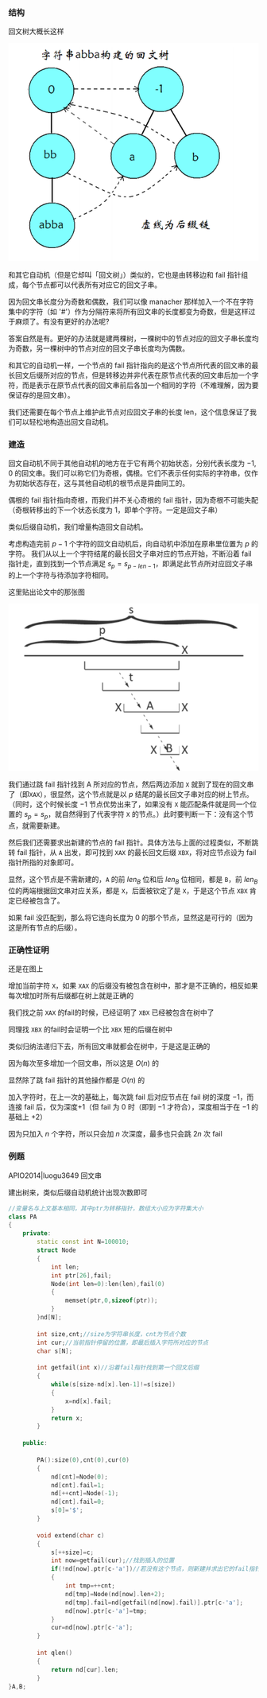 
### 结构

回文树大概长这样

![](./images/pam1.png)

和其它自动机（但是它却叫「回文树」）类似的，它也是由转移边和 fail 指针组成，每个节点都可以代表所有对应它的回文子串。

因为回文串长度分为奇数和偶数，我们可以像 manacher 那样加入一个不在字符集中的字符（如 '#'）作为分隔符来将所有回文串的长度都变为奇数，但是这样过于麻烦了。有没有更好的办法呢?

答案自然是有。更好的办法就是建两棵树，一棵树中的节点对应的回文子串长度均为奇数，另一棵树中的节点对应的回文子串长度均为偶数。

和其它的自动机一样，一个节点的 fail 指针指向的是这个节点所代表的回文串的最长回文后缀所对应的节点，但是转移边并非代表在原节点代表的回文串后加一个字符，而是表示在原节点代表的回文串前后各加一个相同的字符（不难理解，因为要保证存的是回文串）。

我们还需要在每个节点上维护此节点对应回文子串的长度 len，这个信息保证了我们可以轻松地构造出回文自动机。

### 建造

回文自动机不同于其他自动机的地方在于它有两个初始状态，分别代表长度为 $-1,0$ 的回文串。我们可以称它们为奇根，偶根。它们不表示任何实际的字符串，仅作为初始状态存在，这与其他自动机的根节点是异曲同工的。

偶根的 fail 指针指向奇根，而我们并不关心奇根的 fail 指针，因为奇根不可能失配（奇根转移出的下一个状态长度为 $1$，即单个字符。一定是回文子串）

类似后缀自动机，我们增量构造回文自动机。

考虑构造完前 $p-1$ 个字符的回文自动机后，向自动机中添加在原串里位置为 $p$ 的字符。
我们从以上一个字符结尾的最长回文子串对应的节点开始，不断沿着 fail 指针走，直到找到一个节点满足 $s_{p}=s_{p-len-1}$，即满足此节点所对应回文子串的上一个字符与待添加字符相同。

这里贴出论文中的那张图

![](./images/pam2.png)

我们通过跳 fail 指针找到 A 所对应的节点，然后两边添加 `X` 就到了现在的回文串了（即`XAX`），很显然，这个节点就是以 $p$ 结尾的最长回文子串对应的树上节点。（同时，这个时候长度 $-1$ 节点优势出来了，如果没有 `X` 能匹配条件就是同一个位置的 $s_p=s_p$，就自然得到了代表字符 `X` 的节点。）此时要判断一下：没有这个节点，就需要新建。

然后我们还需要求出新建的节点的 fail 指针。具体方法与上面的过程类似，不断跳转 fail 指针，从 `A` 出发，即可找到 `XAX` 的最长回文后缀 `XBX`，将对应节点设为 fail 指针所指的对象即可。

显然，这个节点是不需新建的，`A` 的前 $len_B$ 位和后 $len_B$ 位相同，都是 `B`，前 $len_B$ 位的两端根据回文串对应关系，都是 `X`，后面被钦定了是 `X`，于是这个节点 `XBX` 肯定已经被包含了。

如果 fail 没匹配到，那么将它连向长度为 $0$ 的那个节点，显然这是可行的（因为这是所有节点的后缀）。

### 正确性证明

还是在图上

增加当前字符 `X`，如果 `XAX` 的后缀没有被包含在树中，那才是不正确的，相反如果每次增加时所有后缀都在树上就是正确的

我们找之前 `XAX` 的fail的时候，已经证明了 `XBX` 已经被包含在树中了

同理找 `XBX` 的fail时会证明一个比 `XBX` 短的后缀在树中

类似归纳法递归下去，所有回文串就都会在树中，于是这是正确的

因为每次至多增加一个回文串，所以这是 $O(n)$ 的

显然除了跳 fail 指针的其他操作都是 $O(n)$ 的

加入字符时，在上一次的基础上，每次跳 fail 后对应节点在 fail 树的深度 $-1$，而连接 fail 后，仅为深度+1（但 fail 为 $0$ 时（即到 $-1$ 才符合），深度相当于在 $-1$ 的基础上 $+2$）

因为只加入 $n$ 个字符，所以只会加 $n$ 次深度，最多也只会跳 $2n$ 次 fail

### 例题

APIO2014|luogu3649 回文串

建出树来，类似后缀自动机统计出现次数即可


```cpp
//变量名与上文基本相同，其中ptr为转移指针，数组大小应为字符集大小
class PA
{
    private:
        static const int N=100010;
        struct Node
        {
            int len;
            int ptr[26],fail;
            Node(int len=0):len(len),fail(0)
            {
                memset(ptr,0,sizeof(ptr));
            }
        }nd[N];
        
        int size,cnt;//size为字符串长度，cnt为节点个数
        int cur;//当前指针停留的位置，即最后插入字符所对应的节点
        char s[N];

        int getfail(int x)//沿着fail指针找到第一个回文后缀
        {
            while(s[size-nd[x].len-1]!=s[size])
            {
                x=nd[x].fail;
            }
            return x;
        }

    public:
        
        PA():size(0),cnt(0),cur(0)
        {
            nd[cnt]=Node(0);
            nd[cnt].fail=1;
            nd[++cnt]=Node(-1);
            nd[cnt].fail=0;
            s[0]='$';
        }

        void extend(char c)
        {
            s[++size]=c;
            int now=getfail(cur);//找到插入的位置
            if(!nd[now].ptr[c-'a'])//若没有这个节点，则新建并求出它的fail指针
            {
                int tmp=++cnt;
                nd[tmp]=Node(nd[now].len+2);
                nd[tmp].fail=nd[getfail(nd[now].fail)].ptr[c-'a'];
                nd[now].ptr[c-'a']=tmp;
            }
            cur=nd[now].ptr[c-'a'];
        }

        int qlen()
        {
            return nd[cur].len;
        }
}A,B;
```

